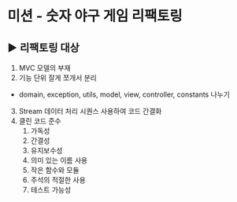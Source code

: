 # 미션 - 숫자 야구 게임 리팩토링

## ▶️ 리팩토링 대상
1. MVC 모델의 부재
2. 기능 단위 잘게 쪼개서 분리
- domain, exception, utils, model, view, controller, constants 나누기
3. Stream 데이터 처리 시퀀스 사용하여 코드 간결화
4. 클린 코드 준수
   1. 가독성
   2. 간결성
   3. 유지보수성
   4. 의미 있는 이름 사용
   5. 작은 함수와 모듈
   6. 주석의 적절한 사용
   7. 테스트 가능성